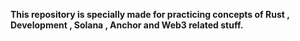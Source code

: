 **This repository is specially made for practicing concepts of Rust , Development , Solana , Anchor and Web3 related stuff.**

